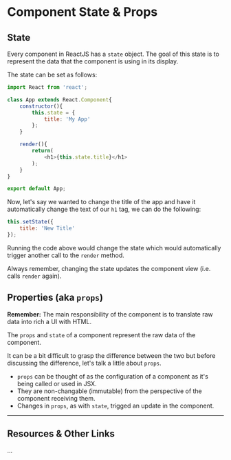# Component State & Props

## State

Every component in ReactJS has a `state` object. The goal of this state is to represent the data that the component is using in its display.

The state can be set as follows:

```javascript
import React from 'react';

class App extends React.Component{
    constructor(){
        this.state = {
            title: 'My App'
        };
    }

    render(){
        return(
            <h1>{this.state.title}</h1>
        );
    }
}

export default App;
```

Now, let's say we wanted to change the title of the app and have it automatically change the text of our `h1` tag, we can do the following:

```javascript
this.setState({
    title: 'New Title'
});
```

Running the code above would change the state which would automatically trigger another call to the `render` method.

Always remember, changing the state updates the component view (i.e. calls `render` again).


## Properties (aka `props`)

__Remember:__ The main responsibility of the component is to translate raw data into rich a UI with HTML.

The `props` and `state` of a component represent the raw data of the component.

It can be a bit difficult to grasp the difference between the two but before discussing the difference, let's talk a little about `props`.

- `props` can be thought of as the configuration of a component as it's being called or used in JSX.
- They are non-changable (immutable) from the perspective of the component receiving them.
- Changes in `props`, as with `state`, trigged an update in the component.


----

## Resources & Other Links

...